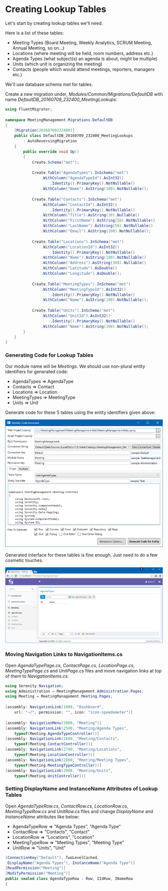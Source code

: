 # Creating Lookup Tables

Let's start by creating lookup tables we'll need.

Here is a list of these tables:

* Meeting Types (Board Meeting, Weekly Analytics, SCRUM Meeting, Annual Meeting, so on...)
* Locations (where meeting will be held, room numbers, address etc.)
* Agenda Types (what subject(s) an agenda is about, might be multiple)
* Units (which unit is organizing the meeting)
* Contacts (people which would attend meetings, reporters, managers etc.)

We'll use database schema *met* for tables.

Create a new migration under, *Modules/Common/Migrations/DefaultDB* with name *DefaultDB_20160709_232400_MeetingLookups*:

```cs
using FluentMigrator;

namespace MeetingManagement.Migrations.DefaultDB
{
    [Migration(20160709232400)]
    public class DefaultDB_20160709_232400_MeetingLookups 
        : AutoReversingMigration
    {
        public override void Up()
        {
            Create.Schema("met");
            
            Create.Table("AgendaTypes").InSchema("met")
                .WithColumn("AgendaTypeId").AsInt32()
                    .Identity().PrimaryKey().NotNullable()
                .WithColumn("Name").AsString(100).NotNullable();

            Create.Table("Contacts").InSchema("met")
                .WithColumn("ContactId").AsInt32()
                    .Identity().PrimaryKey().NotNullable()
                .WithColumn("Title").AsString(30).Nullable()
                .WithColumn("FirstName").AsString(50).NotNullable()
                .WithColumn("LastName").AsString(50).NotNullable()
                .WithColumn("Email").AsString(100).NotNullable();

            Create.Table("Locations").InSchema("met")
                .WithColumn("LocationId").AsInt32()
                    .Identity().PrimaryKey().NotNullable()
                .WithColumn("Name").AsString(100).NotNullable()
                .WithColumn("Address").AsString(300).Nullable()
                .WithColumn("Latitude").AsDouble()
                .WithColumn("Longitude").AsDouble();

            Create.Table("MeetingTypes").InSchema("met")
                .WithColumn("MeetingTypeId").AsInt32()
                    .Identity().PrimaryKey().NotNullable()
                .WithColumn("Name").AsString(100).NotNullable();

            Create.Table("Units").InSchema("met")
                .WithColumn("UnitId").AsInt32()
                    .Identity().PrimaryKey().NotNullable()
                .WithColumn("Name").AsString(100).NotNullable();
        }
    }
}
```


### Generating Code for Lookup Tables

Our module name will be *Meetings*. We should use non-plural entity identifiers for generated code:

* AgendaTypes => AgendaType
* Contacts => Contact
* Locations => Location
* MeetingTypes => MeetingType
* Units => Unit

Generate code for these 5 tables using the entity identifiers given above:

![Sergen Lookups](img/met_sergen_lookups.png)

Generated interface for these tables is fine enough. Just need to do a few cosmetic touches.

![Initial Lookups](img/met_initial_lookups.png)

### Moving Navigation Links to NavigationItems.cs

Open *AgendaTypePage.cs*, *ContactPage.cs*, *LocationPage.cs*, *MeetingTypePage.cs* and *UnitPage.cs* files and move navigation links at top of them to *NavigationItems.cs*:

```cs
using Serenity.Navigation;
using Administration = MeetingManagement.Administration.Pages;
using Meeting = MeetingManagement.Meeting.Pages;

[assembly: NavigationLink(1000, "Dashboard", 
    url: "~/", permission: "", icon: "icon-speedometer")]

[assembly: NavigationMenu(2000, "Meeting")]
[assembly: NavigationLink(2500, "Meeting/Agenda Types", 
    typeof(Meeting.AgendaTypeController))]
[assembly: NavigationLink(2600, "Meeting/Contacts", 
    typeof(Meeting.ContactController))]
[assembly: NavigationLink(2700, "Meeting/Locations", 
    typeof(Meeting.LocationController))]
[assembly: NavigationLink(2800, "Meeting/Meeting Types", 
    typeof(Meeting.MeetingTypeController))]
[assembly: NavigationLink(2900, "Meeting/Units", 
    typeof(Meeting.UnitController))]
```


### Setting DisplayName and InstanceName Attributes of Lookup Tables

Open *AgendaTypeRow.cs*, *ContactRow.cs*, *LocationRow.cs*, *MeetingTypeRow.cs* and *UnitRow.cs* files and change *DisplayName* and *InstanceName* attributes like below:

* AgendaTypeRow => "Agenda Types", "Agenda Type"
* ContactRow => "Contacts", "Contact"
* LocationRow => "Locations", "Location"
* MeetingTypeRow => "Meeting Types", "Meeting Type"
* UnitRow => "Units", "Unit"

```cs
[ConnectionKey("Default"), TwoLevelCached,
 DisplayName("Agenda Types"), InstanceName("Agenda Type")]
[ReadPermission("Meeting")]
[ModifyPermission("Meeting")]
public sealed class AgendaTypeRow : Row, IIdRow, INameRow
{
```


 